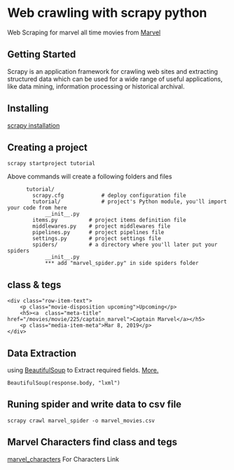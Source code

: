 # Web crawling with scrapy python

Web Scraping for marvel all time movies from [Marvel](https://marvel.com/movies/all)

## Getting Started

Scrapy is an application framework for crawling web sites and extracting structured data which can be used for a wide range of useful applications, like data mining, information processing or historical archival.

## Installing

[scrapy installation](https://doc.scrapy.org/en/latest/intro/install.html)


## Creating a project

	scrapy startproject tutorial
Above commands will create a following folders and files
```
	  tutorial/
	    scrapy.cfg            # deploy configuration file
	    tutorial/             # project's Python module, you'll import your code from here
	        __init__.py
        items.py          # project items definition file
        middlewares.py    # project middlewares file
        pipelines.py      # project pipelines file
        settings.py       # project settings file
        spiders/          # a directory where you'll later put your spiders
            __init__.py
            *** add "marvel_spider.py" in side spiders folder
```


## class & tegs 

    <div class="row-item-text">
        <p class="movie-disposition upcoming">Upcoming</p>
        <h5><a  class="meta-title" href="/movies/movie/225/captain_marvel">Captain Marvel</a></h5>
        <p class="media-item-meta">Mar 8, 2019</p>
	</div>

## Data Extraction
	
using [BeautifulSoup](https://www.crummy.com/software/BeautifulSoup/bs4/doc/index.html?highlight=select) to Extract required fields.
[More.](http://www.compjour.org/warmups/govt-text-releases/intro-to-bs4-lxml-parsing-wh-press-briefings/)

```
BeautifulSoup(response.body, "lxml")
```

## Runing spider and write data to csv file 
	scrapy crawl marvel_spider -o marvel_movies.csv

## Marvel Characters find class and tegs 
[marvel_characters](http://marvel.com/comics/characters/) For Characters Link
